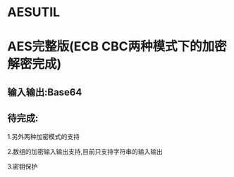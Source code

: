 # AESUTIL
AES完整版(ECB CBC两种模式下的加密解密完成)
====
输入输出:Base64
----
待完成:
----
1.另外两种加密模式的支持

2.数组的加密输入输出支持,目前只支持字符串的输入输出

3.密钥保护

